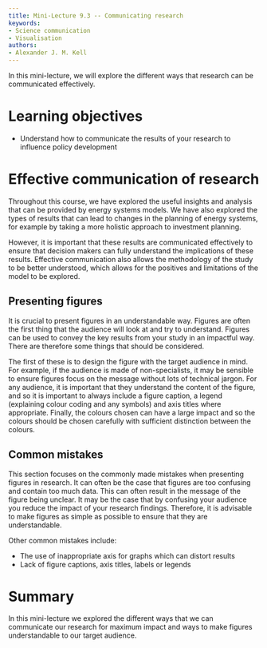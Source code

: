 ```yaml
---
title: Mini-Lecture 9.3 -- Communicating research
keywords:
- Science communication
- Visualisation
authors:
- Alexander J. M. Kell
---
```


In this mini-lecture, we will explore the different ways that research can be communicated effectively.

# Learning objectives

- Understand how to communicate the results of your research to influence policy development

# Effective communication of research

Throughout this course, we have explored the useful insights and analysis that can be provided by energy systems models. We have also explored the types of results that can lead to changes in the planning of energy systems, for example by taking a more holistic approach to investment planning.

However, it is important that these results are communicated effectively to ensure that decision makers can fully understand the implications of these results. Effective communication also allows the methodology of the study to be better understood, which allows for the positives and limitations of the model to be explored.

## Presenting figures

It is crucial to present figures in an understandable way. Figures are often the first thing that the audience will look at and try to understand. Figures can be used to convey the key results from your study in an impactful way. There are therefore some things that should be considered.

The first of these is to design the figure with the target audience in mind. For example, if the audience is made of non-specialists, it may be sensible to ensure figures focus on the message without lots of technical jargon. For any audience, it is important that they understand the content of the figure, and so it is important to always include a figure caption, a legend (explaining colour coding and any symbols) and axis titles where appropriate. Finally, the colours chosen can have a large impact and so the colours should be chosen carefully with sufficient distinction between the colours.

## Common mistakes

This section focuses on the commonly made mistakes when presenting figures in research. It can often be the case that figures are too confusing and contain too much data. This can often result in the message of the figure being unclear. It may be the case that by confusing your audience you reduce the impact of your research findings. Therefore, it is advisable to make figures as simple as possible to ensure that they are understandable.

Other common mistakes include:

- The use of inappropriate axis for graphs which can distort results
- Lack of figure captions, axis titles, labels or legends

# Summary

In this mini-lecture we explored the different ways that we can communicate our research for maximum impact and ways to make figures understandable to our target audience.
